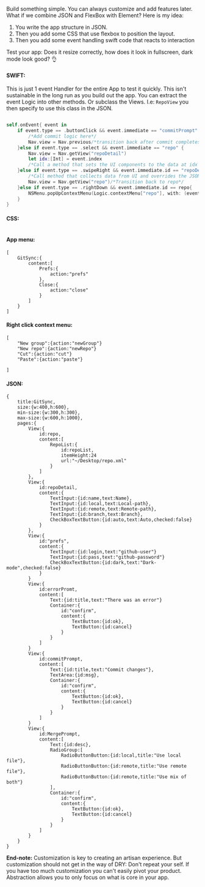 Build something simple. You can always customize and add features later. What if we combine JSON and FlexBox with Element? Here is my idea:

1. You write the app structure in JSON. 
2. Then you add some CSS that use flexbox to position the layout. 
3. Then you add some event handling swift code that reacts to interaction

Test your app: Does it resize correctly, how does it look in fullscreen, dark mode look good? 👌

#### SWIFT:
This is just 1 event Handler for the entire App to test it quickly. This isn't sustainable in the long run as you build out the app. You can extract the event Logic into other methods. Or subclass the Views. I.e: `RepoView` you then specify to use this class in the JSON. 
```swift

self.onEvent{ event in
	if event.type == .buttonClick && event.immediate == "commitPrompt" && event.origin.id == "ok" {
		/*Add commit logic here*/
		Nav.view = Nav.previous/*transition back after commit completes*/
	}else if event.type == .select && event.immediate == "repo" {
		Nav.view = Nav.getView("repoDetail")
		let idx:[Int] = event.index
		/*Call a method that sets the UI components to the data at idx in repos.JSON*/
	}else if event.type == .swipeRight && event.immediate.id == "repoDetail"{
		/*Call method that collects data from UI and overrides the JSON element*/
		Nav.view = Nav.getView("repo")/*Transition back to repo*/
	}else if event.type == .rightDown && event.immediate.id == repo{
		NSMenu.popUpContextMenu(Logic.contextMenu["repo"], with: (event as! ButtonEvent).event!, for: self)
	}
}

```

#### CSS:
```

```
#### App menu:
```
[
	GitSync:{
		content:[
			Prefs:{
				action:"prefs"
			},
			Close:{
				action:"close"
			}
		]
	}
]
```

#### Right click context menu:
```
[
	"New group":{action:"newGroup"}
	"New repo":{action:"newRepo"}
	"Cut":{action:"cut"}
	"Paste":{action:"paste"}
	
]
```


#### JSON:
```
{
	title:GitSync,
	size:{w:400,h:600},
	min-size:{w:300,h:300},
	max-size:{w:600,h:1000},
	pages:{
		View:{
			id:repo,
			content:[
				RepoList:{
					id:repoList,
					itemHeight:24
					url:"~/Desktop/repo.xml"
				}
			]
		},
		View:{
			id:repoDetail,
			content:{
				TextInput:{id:name,text:Name},
				TextInput:{id:local,text:Local-path},
				TextInput:{id:remote,text:Remote-path},
				TextInput:{id:branch,text:Branch},
				CheckBoxTextButton:{id:auto,text:Auto,checked:false}
			}
		},
		View:{
			id:"prefs",
			content:{
				TextInput:{id:login,text:"github-user"}
				TextInput:{id:pass,text:"github-password"}
				CheckBoxTextButton:{id:dark,text:"Dark-mode",checked:false}
			}
		}
		View:{
			id:errorPromt,
			content:[
				Text:{id:title,text:"There was an error"}
				Container:{
					id:"confirm",
					content:{
						TextButton:{id:ok},
						TextButton:{id:cancel}
					}
				}
			]
		}
		View:{
			id:commitPrompt,
			content:[
				Text:{id:title,text:"Commit changes"},
				TextArea:{id:msg},
				Container:{
					id:"confirm",
					content:{
						TextButton:{id:ok},
						TextButton:{id:cancel}
					}
				}
			]
		}
		View:{
			id:MergePrompt,
			content:[
				Text:{id:desc},
				RadioGroup:[
					RadioButtonButton:{id:local,title:"Use local file"},
					RadioButtonButton:{id:remote,title:"Use remote file"},
					RadioButtonButton:{id:remote,title:"Use mix of both"}
				],
				Container:{
					id:"confirm",
					content:{
						TextButton:{id:ok},
						TextButton:{id:cancel}
					}
				}
			]
		}
	}
}
```


**End-note:**
Customization is key to creating an artisan experience. But customization should not get in the way of DRY: Don't repeat your self. If you have too much customization you can't easily pivot your product. Abstraction allows you to only focus on what is core in your app. 